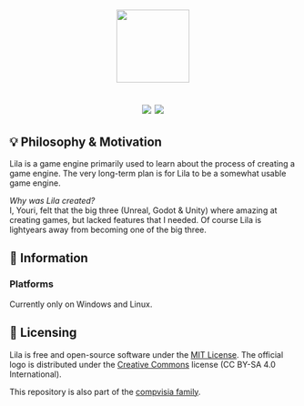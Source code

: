 <h1 align="center">

<img src="https://compvisia.com/img/Lila-logo.png" height=128/>

[![][codefactor-shield]][codefactor-link]
[![][license-shield]][license-link]

</h1>

## 💡 Philosophy & Motivation

Lila is a game engine primarily used to learn about the process of creating a game engine. The very long-term plan is for Lila to be a somewhat usable game engine.

*Why was Lila created?*<br>
I, Youri, felt that the big three (Unreal, Godot & Unity) where amazing at creating games, but lacked features that I needed. 
Of course Lila is lightyears away from becoming one of the big three.

## 📌 Information

### Platforms

Currently only on Windows and Linux.

## 📖 Licensing

Lila is free and open-source software under the [MIT License](https://github.com/compvisia/Lila/blob/master/LICENSE). The official logo is distributed under the [Creative Commons](https://creativecommons.org/licenses/by-sa/4.0/) license (CC BY-SA 4.0 International).

This repository is also part of the [compvisia family](https://github.com/compvisia/family).

<!-- LINKAGE -->

[license-link]: https://github.com/compvisia/Lila/blob/master/LICENSE
[license-shield]: https://img.shields.io/github/license/compvisia/lila?style=flat
[codefactor-link]: https://www.codefactor.io/repository/github/compvisia/lila
[codefactor-shield]: https://www.codefactor.io/repository/github/compvisia/lila/badge?style=flat
